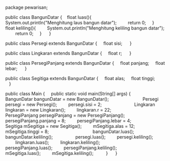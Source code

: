 package pewarisan;


public class BangunDatar {
   float luas(){
        System.out.println("Menghitung laus bangun datar");
        return 0;
    }
    
    float keliling(){
        System.out.println("Menghitung keliling bangun datar");
        return 0;
    }
    
}

public class Persegi extends BangunDatar {
    float sisi;
    
}

public class Lingkaran extends BangunDatar {
    float r;
    
}

public class PersegiPanjang extends BangunDatar {
    float panjang;
    float lebar;
    
}

public class Segitiga extends BangunDatar {
    float alas;
    float tinggi;
    
    
}

public class Main {
    public static void main(String[] args) {
        BangunDatar bangunDatar = new BangunDatar();
        
        
        Persegi persegi = new Persegi();
        persegi.sisi = 2;
        
       
        Lingkaran lingkaran = new Lingkaran();
        lingkaran.r = 22;
        
       
        PersegiPanjang persegiPanjang = new PersegiPanjang();
        persegiPanjang.panjang = 8;
        persegiPanjang.lebar = 4;
        
       
        Segitiga mSegitiga = new Segitiga();
        mSegitiga.alas = 12;
        mSegitiga.tinggi = 8;
        
        
       
        bangunDatar.luas();
        bangunDatar.keliling();
        
        persegi.luas();
        persegi.keliling();
        
        lingkaran.luas();
        lingkaran.keliling();
        
        persegiPanjang.luas();
        persegiPanjang.keliling();
        
        mSegitiga.luas();
        mSegitiga.keliling();
    
    }
    
}
